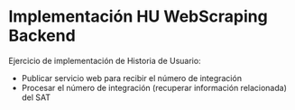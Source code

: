 # Implementación HU WebScraping Backend

Ejercicio de implementación de Historia de Usuario:
- Publicar servicio web para recibir el número de integración
- Procesar el número de integración (recuperar información relacionada) del SAT